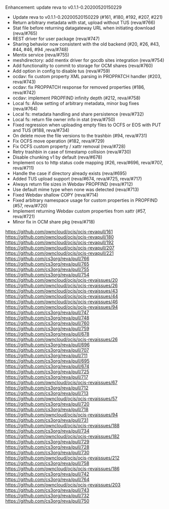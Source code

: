 Enhancement: update reva to v0.1.1-0.20200520150229

-   Update reva to v0.1.1-0.20200520150229 (#161, #180, #192, #207, #221)
-   Return arbitrary metadata with stat, upload without TUS (reva/#766)
-   Stat file before returning datagateway URL when initiating download (reva/#765)
-   REST driver for user package (reva/#747)
-   Sharing behavior now consistent with the old backend (#20, #26, #43, #44, #46, #94 ,reva/#748)
-   Mentix service (reva/#755)
-   meshdirectory: add mentix driver for gocdb sites integration (reva/#754)
-   Add functionality to commit to storage for OCM shares (reva/#760)
-   Add option in config to disable tus (reva/#759)
-   ocdav: fix custom property XML parsing in PROPPATCH handler (#203, reva/#743)
-   ocdav: fix PROPPATCH response for removed properties (#186, reva/#742)
-   ocdav: implement PROPFIND infinity depth (#212, reva/#758)
-   Local fs: Allow setting of arbitrary metadata, minor bug fixes (reva/#764)
-   Local fs: metadata handling and share persistence (reva/#732)
-   Local fs: return file owner info in stat (reva/#750)
-   Fixed regression when uploading empty files to OCFS or EOS with PUT and TUS (#188, reva/#734)
-   On delete move the file versions to the trashbin (#94, reva/#731)
-   Fix OCFS move operation (#182, reva/#729)
-   Fix OCFS custom property / xattr removal (reva/#728)
-   Retry trashbin in case of timestamp collision (reva/#730)
-   Disable chunking v1 by default (reva/#678)
-   Implement ocs to http status code mapping (#26, reva/#696, reva/#707, reva/#711)
-   Handle the case if directory already exists (reva/#695)
-   Added TUS upload support (reva/#674, reva/#725, reva/#717)
-   Always return file sizes in Webdav PROPFIND (reva/#712)
-   Use default mime type when none was detected (reva/#713)
-   Fixed Webdav shallow COPY (reva/#714)
-   Fixed arbitrary namespace usage for custom properties in PROPFIND (#57, reva/#720)
-   Implement returning Webdav custom properties from xattr (#57, reva/#721)
-   Minor fix in OCM share pkg (reva/#718)

<https://github.com/owncloud/ocis/ocis-revapull/161>
<https://github.com/owncloud/ocis/ocis-revapull/180>
<https://github.com/owncloud/ocis/ocis-revapull/192>
<https://github.com/owncloud/ocis/ocis-revapull/207>
<https://github.com/owncloud/ocis/ocis-revapull/221>
<https://github.com/cs3org/reva/pull/766>
<https://github.com/cs3org/reva/pull/765>
<https://github.com/cs3org/reva/pull/755>
<https://github.com/cs3org/reva/pull/754>
<https://github.com/owncloud/ocis/ocis-revaissues/20>
<https://github.com/owncloud/ocis/ocis-revaissues/26>
<https://github.com/owncloud/ocis/ocis-revaissues/43>
<https://github.com/owncloud/ocis/ocis-revaissues/44>
<https://github.com/owncloud/ocis/ocis-revaissues/46>
<https://github.com/owncloud/ocis/ocis-revaissues/94>
<https://github.com/cs3org/reva/pull/747>
<https://github.com/cs3org/reva/pull/748>
<https://github.com/cs3org/reva/pull/760>
<https://github.com/cs3org/reva/pull/759>
<https://github.com/cs3org/reva/pull/678>
<https://github.com/owncloud/ocis/ocis-revaissues/26>
<https://github.com/cs3org/reva/pull/696>
<https://github.com/cs3org/reva/pull/707>
<https://github.com/cs3org/reva/pull/711>
<https://github.com/cs3org/reva/pull/695>
<https://github.com/cs3org/reva/pull/674>
<https://github.com/cs3org/reva/pull/725>
<https://github.com/cs3org/reva/pull/717>
<https://github.com/owncloud/ocis/ocis-revaissues/67>
<https://github.com/cs3org/reva/pull/712>
<https://github.com/cs3org/reva/pull/713>
<https://github.com/owncloud/ocis/ocis-revaissues/57>
<https://github.com/cs3org/reva/pull/720>
<https://github.com/cs3org/reva/pull/718>
<https://github.com/owncloud/ocis/ocis-revaissues/94>
<https://github.com/cs3org/reva/pull/731>
<https://github.com/owncloud/ocis/ocis-revaissues/188>
<https://github.com/cs3org/reva/pull/734>
<https://github.com/owncloud/ocis/ocis-revaissues/182>
<https://github.com/cs3org/reva/pull/729>
<https://github.com/cs3org/reva/pull/728>
<https://github.com/cs3org/reva/pull/730>
<https://github.com/owncloud/ocis/ocis-revaissues/212>
<https://github.com/cs3org/reva/pull/758>
<https://github.com/owncloud/ocis/ocis-revaissues/186>
<https://github.com/cs3org/reva/pull/742>
<https://github.com/cs3org/reva/pull/764>
<https://github.com/owncloud/ocis/ocis-revaissues/203>
<https://github.com/cs3org/reva/pull/743>
<https://github.com/cs3org/reva/pull/732>
<https://github.com/cs3org/reva/pull/750>
